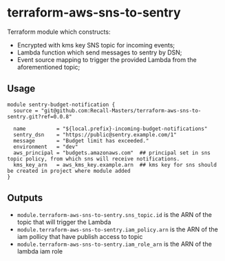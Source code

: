 # terraform-aws-sns-to-sentry


Terraform module which constructs:

- Encrypted with kms key SNS topic for incoming events;
- Lambda function which send messages to sentry by DSN;
- Event source mapping to trigger the provided Lambda from the aforementioned topic;

## Usage

```hcl
module sentry-budget-notification {
  source = "git@github.com:Recall-Masters/terraform-aws-sns-to-sentry.git?ref=0.0.8" 

  name          = "${local.prefix}-incoming-budget-notifications"
  sentry_dsn    = "https://public@sentry.example.com/1"
  message       = "Budget limit has exceeded."
  environment   = "dev"
  aws_principal = "budgets.amazonaws.com"  ## principal set in sns topic policy, from which sns will receive notifications.
  kms_key_arn   = aws_kms_key.example.arn  ## kms key for sns should be created in project where module added
}
```

## Outputs

- `module.terraform-aws-sns-to-sentry.sns_topic.id` is the ARN of the topic that will trigger the Lambda
- `module.terraform-aws-sns-to-sentry.iam_policy.arn` is the ARN of the iam pollicy that have publish access to topic
- `module.terraform-aws-sns-to-sentry.iam_role_arn` is the ARN of the lambda iam role
